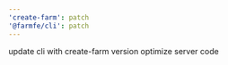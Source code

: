 ```yaml
---
'create-farm': patch
'@farmfe/cli': patch
---
```


update cli with create-farm version optimize server code

